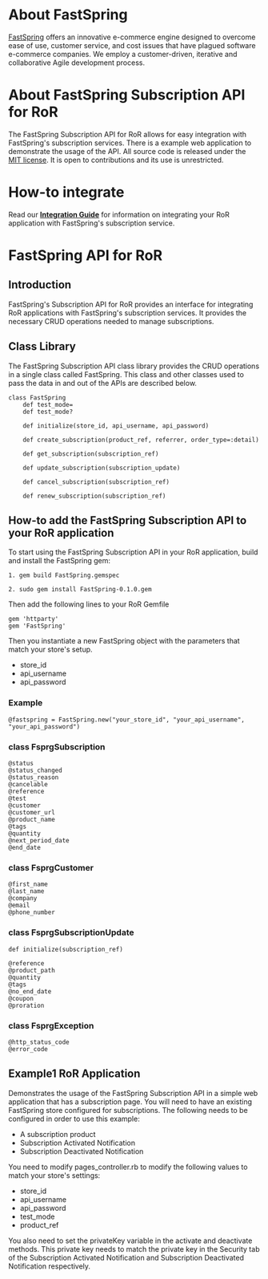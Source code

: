 <html>
<head>
<meta http-equiv="Content-type" content="text/html charset=utf-8">
<title>Documentation FastSpring Subscription API for RoR</title>
</head>
<body>

# About FastSpring #
[FastSpring](http://www.fastspring.com) offers an innovative e-commerce engine designed to overcome ease of use, customer service, and cost issues that have plagued software e-commerce companies. We employ a customer-driven, iterative and collaborative Agile development process.

# About FastSpring Subscription API for RoR #

The FastSpring Subscription API for RoR allows for easy integration with FastSpring's subscription services. There is a example web application to demonstrate
the usage of the API. All source code is released under the [MIT license](License.txt). It is open to contributions and its use is unrestricted.

# How-to integrate

Read our **[Integration Guide](https://support.fastspring.com/entries/238642-integration-overview)** for information on integrating your RoR application with FastSpring's subscription service.


# FastSpring API for RoR #

## Introduction ##

FastSpring's Subscription API for RoR provides an interface for integrating RoR applications with FastSpring's subscription services.  It provides
the necessary CRUD operations needed to manage subscriptions.

## Class Library ##

The FastSpring Subscription API class library provides the CRUD operations in a single class called FastSpring. This class and other classes
used to pass the data in and out of the APIs are described below.

	class FastSpring
		def test_mode=
		def test_mode?
		
		def initialize(store_id, api_username, api_password)
		
		def create_subscription(product_ref, referrer, order_type=:detail)
		
		def get_subscription(subscription_ref)
		
		def update_subscription(subscription_update)
		
		def cancel_subscription(subscription_ref)
		
		def renew_subscription(subscription_ref)

## How-to add the FastSpring Subscription API to your RoR application ##

To start using the FastSpring Subscription API in your RoR application, build and install the FastSpring gem:

	1. gem build FastSpring.gemspec
	
	2. sudo gem install FastSpring-0.1.0.gem
	
Then add the following lines to your RoR Gemfile

	gem 'httparty'
	gem 'FastSpring'
	
Then you instantiate a new FastSpring object with the parameters that match your store's setup.

* store_id
* api_username
* api_password

### Example ###

	@fastspring = FastSpring.new("your_store_id", "your_api_username", "your_api_password")


### class FsprgSubscription ###
	@status
	@status_changed
	@status_reason
	@cancelable
	@reference
	@test
	@customer
	@customer_url
	@product_name
	@tags
	@quantity
	@next_period_date
	@end_date


### class FsprgCustomer ###
	@first_name
	@last_name
	@company
	@email
	@phone_number
	

### class FsprgSubscriptionUpdate ###
	def initialize(subscription_ref)
	
	@reference
	@product_path
	@quantity
	@tags
	@no_end_date
	@coupon
	@proration


### class FsprgException ###
	@http_status_code
	@error_code




## Example1 RoR Application ##

Demonstrates the usage of the FastSpring Subscription API in a simple web application that has a subscription page.
You will need to have an existing FastSpring store configured for subscriptions.  The following needs to be 
configured in order to use this example:

* A subscription product
* Subscription Activated Notification
* Subscription Deactivated Notification

You need to modify pages_controller.rb to modify the following values to match your store's settings:

* store_id
* api_username
* api_password
* test_mode
* product_ref

You also need to set the privateKey variable in the activate and deactivate methods. This private key
needs to match the private key in the Security tab of the Subscription Activated Notification
and Subscription Deactivated Notification respectively.


</body></html>
